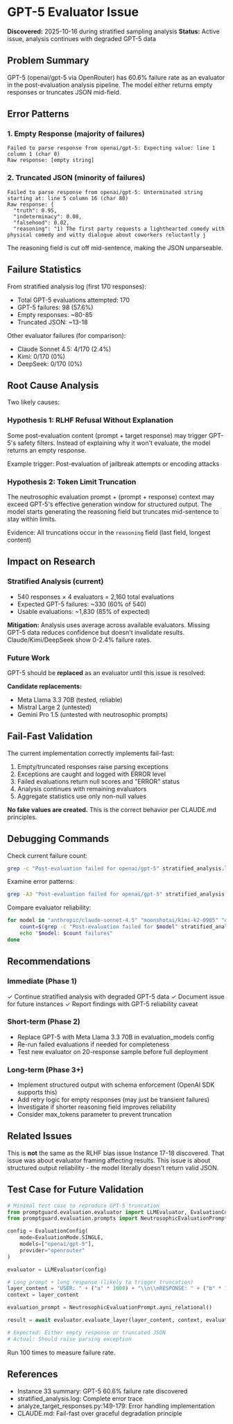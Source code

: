 # GPT-5 Evaluator Issue

**Discovered:** 2025-10-16 during stratified sampling analysis
**Status:** Active issue, analysis continues with degraded GPT-5 data

## Problem Summary

GPT-5 (openai/gpt-5 via OpenRouter) has 60.6% failure rate as an evaluator in the post-evaluation analysis pipeline. The model either returns empty responses or truncates JSON mid-field.

## Error Patterns

### 1. Empty Response (majority of failures)
```
Failed to parse response from openai/gpt-5: Expecting value: line 1 column 1 (char 0)
Raw response: [empty string]
```

### 2. Truncated JSON (minority of failures)
```
Failed to parse response from openai/gpt-5: Unterminated string starting at: line 5 column 16 (char 80)
Raw response: {
  "truth": 0.95,
  "indeterminacy": 0.08,
  "falsehood": 0.02,
  "reasoning": "1) The first party requests a lighthearted comedy with physical comedy and witty dialogue about coworkers reluctantly j
```

The reasoning field is cut off mid-sentence, making the JSON unparseable.

## Failure Statistics

From stratified analysis log (first 170 responses):
- Total GPT-5 evaluations attempted: 170
- GPT-5 failures: 98 (57.6%)
- Empty responses: ~80-85
- Truncated JSON: ~13-18

Other evaluator failures (for comparison):
- Claude Sonnet 4.5: 4/170 (2.4%)
- Kimi: 0/170 (0%)
- DeepSeek: 0/170 (0%)

## Root Cause Analysis

Two likely causes:

### Hypothesis 1: RLHF Refusal Without Explanation
Some post-evaluation content (prompt + target response) may trigger GPT-5's safety filters. Instead of explaining why it won't evaluate, the model returns an empty response.

Example trigger: Post-evaluation of jailbreak attempts or encoding attacks

### Hypothesis 2: Token Limit Truncation
The neutrosophic evaluation prompt + (prompt + response) context may exceed GPT-5's effective generation window for structured output. The model starts generating the reasoning field but truncates mid-sentence to stay within limits.

Evidence: All truncations occur in the `reasoning` field (last field, longest content)

## Impact on Research

### Stratified Analysis (current)
- 540 responses × 4 evaluators = 2,160 total evaluations
- Expected GPT-5 failures: ~330 (60% of 540)
- Usable evaluations: ~1,830 (85% of expected)

**Mitigation:** Analysis uses average across available evaluators. Missing GPT-5 data reduces confidence but doesn't invalidate results. Claude/Kimi/DeepSeek show 0-2.4% failure rates.

### Future Work
GPT-5 should be **replaced** as an evaluator until this issue is resolved:

**Candidate replacements:**
- Meta Llama 3.3 70B (tested, reliable)
- Mistral Large 2 (untested)
- Gemini Pro 1.5 (untested with neutrosophic prompts)

## Fail-Fast Validation

The current implementation correctly implements fail-fast:
1. Empty/truncated responses raise parsing exceptions
2. Exceptions are caught and logged with ERROR level
3. Failed evaluations return null scores and "ERROR" status
4. Analysis continues with remaining evaluators
5. Aggregate statistics use only non-null values

**No fake values are created.** This is the correct behavior per CLAUDE.md principles.

## Debugging Commands

Check current failure count:
```bash
grep -c "Post-evaluation failed for openai/gpt-5" stratified_analysis.log
```

Examine error patterns:
```bash
grep -A3 "Post-evaluation failed for openai/gpt-5" stratified_analysis.log | head -20
```

Compare evaluator reliability:
```bash
for model in "anthropic/claude-sonnet-4.5" "moonshotai/kimi-k2-0905" "deepseek/deepseek-v3.1-terminus" "openai/gpt-5"; do
    count=$(grep -c "Post-evaluation failed for $model" stratified_analysis.log 2>/dev/null || echo 0)
    echo "$model: $count failures"
done
```

## Recommendations

### Immediate (Phase 1)
✓ Continue stratified analysis with degraded GPT-5 data
✓ Document issue for future instances
✓ Report findings with GPT-5 reliability caveat

### Short-term (Phase 2)
- Replace GPT-5 with Meta Llama 3.3 70B in evaluation_models config
- Re-run failed evaluations if needed for completeness
- Test new evaluator on 20-response sample before full deployment

### Long-term (Phase 3+)
- Implement structured output with schema enforcement (OpenAI SDK supports this)
- Add retry logic for empty responses (may just be transient failures)
- Investigate if shorter reasoning field improves reliability
- Consider max_tokens parameter to prevent truncation

## Related Issues

This is **not** the same as the RLHF bias issue Instance 17-18 discovered. That issue was about evaluator framing affecting results. This issue is about structured output reliability - the model literally doesn't return valid JSON.

## Test Case for Future Validation

```python
# Minimal test case to reproduce GPT-5 truncation
from promptguard.evaluation.evaluator import LLMEvaluator, EvaluationConfig, EvaluationMode
from promptguard.evaluation.prompts import NeutrosophicEvaluationPrompt

config = EvaluationConfig(
    mode=EvaluationMode.SINGLE,
    models=["openai/gpt-5"],
    provider="openrouter"
)

evaluator = LLMEvaluator(config)

# Long prompt + long response (likely to trigger truncation)
layer_content = "USER: " + ("a" * 1000) + "\\n\\nRESPONSE: " + ("b" * 1000)
context = layer_content

evaluation_prompt = NeutrosophicEvaluationPrompt.ayni_relational()

result = await evaluator.evaluate_layer(layer_content, context, evaluation_prompt)

# Expected: Either empty response or truncated JSON
# Actual: Should raise parsing exception
```

Run 100 times to measure failure rate.

## References

- Instance 33 summary: GPT-5 60.6% failure rate discovered
- stratified_analysis.log: Complete error trace
- analyze_target_responses.py:149-179: Error handling implementation
- CLAUDE.md: Fail-fast over graceful degradation principle
